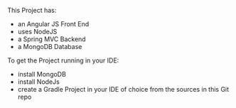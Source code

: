 This Project has:
- an Angular JS Front End
- uses NodeJS
- a Spring MVC Backend
- a MongoDB Database

To get the Project running in your IDE:
- install MongoDB
- install NodeJs
- create a Gradle Project in your IDE of choice from the sources in this Git repo
